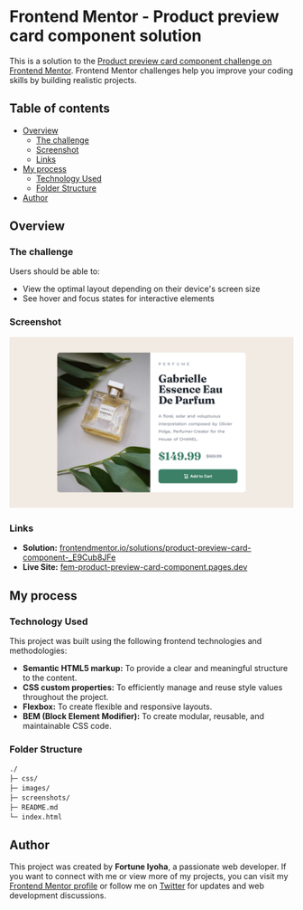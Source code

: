 # Frontend Mentor - Product preview card component solution

This is a solution to the [Product preview card component challenge on Frontend Mentor](https://www.frontendmentor.io/challenges/product-preview-card-component-GO7UmttRfa). Frontend Mentor challenges help you improve your coding skills by building realistic projects.

## Table of contents

- [Overview](#overview)
  - [The challenge](#the-challenge)
  - [Screenshot](#screenshot)
  - [Links](#links)
- [My process](#my-process)
  - [Technology Used](#technology-used)
  - [Folder Structure](#folder-structure)
- [Author](#author)

## Overview

### The challenge

Users should be able to:

- View the optimal layout depending on their device's screen size
- See hover and focus states for interactive elements

### Screenshot

![website preview](screenshots/product-preview-card-component-desktop.png)

### Links

- **Solution:** [frontendmentor.io/solutions/product-preview-card-component-\_E9Cub8JFe](https://www.frontendmentor.io/solutions/product-preview-card-component-_E9Cub8JFe)
- **Live Site:** [fem-product-preview-card-component.pages.dev](https://fem-product-preview-card-component.pages.dev/)

## My process

### Technology Used

This project was built using the following frontend technologies and methodologies:

- **Semantic HTML5 markup:** To provide a clear and meaningful structure to the content.
- **CSS custom properties:** To efficiently manage and reuse style values throughout the project.
- **Flexbox:** To create flexible and responsive layouts.
- **BEM (Block Element Modifier):** To create modular, reusable, and maintainable CSS code.

### Folder Structure

```markdown
./
├─ css/
├─ images/
├─ screenshots/
├─ README.md
└─ index.html
```

## Author

This project was created by **Fortune Iyoha**, a passionate web developer. If you want to connect with me or view more of my projects, you can visit my [Frontend Mentor profile](https://www.frontendmentor.io/profile/fortune-i-o) or follow me on [Twitter](https://twitter.com/fortuneiyoha) for updates and web development discussions.
